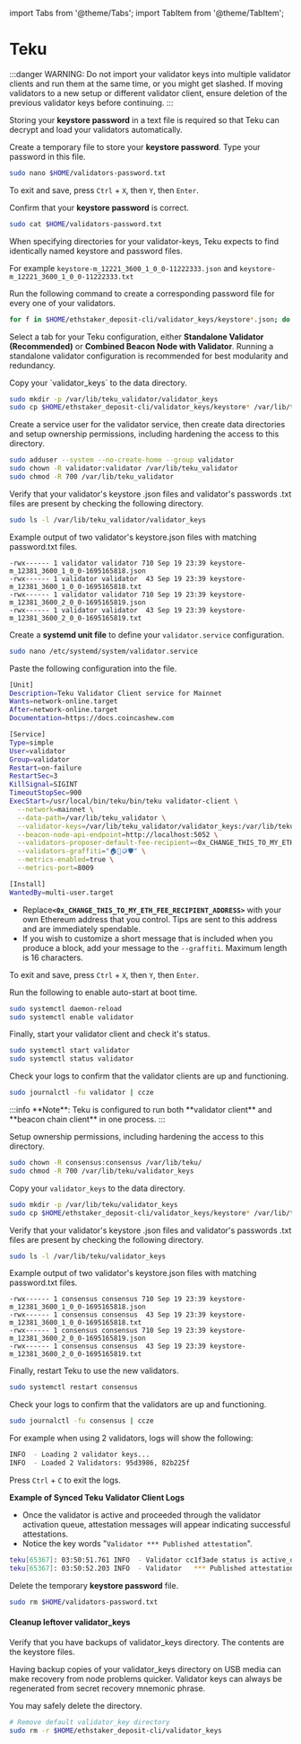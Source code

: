 import Tabs from '@theme/Tabs';
import TabItem from '@theme/TabItem';

# Teku

:::danger
WARNING: Do not import your validator keys into multiple validator clients and run them at the same time, or you might get slashed. If moving validators to a new setup or different validator client, ensure deletion of the previous validator keys before continuing.
:::

Storing your **keystore password** in a text file is required so that Teku can decrypt and load your validators automatically.

Create a temporary file to store your **keystore password**. Type your password in this file.

```bash
sudo nano $HOME/validators-password.txt
```

To exit and save, press `Ctrl` + `X`, then `Y`, then `Enter`.

Confirm that your **keystore password** is correct.

```bash
sudo cat $HOME/validators-password.txt
```

When specifying directories for your validator-keys, Teku expects to find identically named keystore and password files.

For example `keystore-m_12221_3600_1_0_0-11222333.json` and `keystore-m_12221_3600_1_0_0-11222333.txt`

Run the following command to create a corresponding password file for every one of your validators.

```bash
for f in $HOME/ethstaker_deposit-cli/validator_keys/keystore*.json; do sudo cp $HOME/validators-password.txt $HOME/ethstaker_deposit-cli/validator_keys/$(basename $f .json).txt; done
```

Select a tab for your Teku configuration, either **Standalone Validator (Recommended)** or **Combined Beacon Node with Validator**. Running a standalone validator configuration is recommended for best modularity and redundancy.

<Tabs>
<TabItem value="z" label="Standalone Validator (Recommended)" >
Copy your `validator_keys` to the data directory.

```bash
sudo mkdir -p /var/lib/teku_validator/validator_keys
sudo cp $HOME/ethstaker_deposit-cli/validator_keys/keystore* /var/lib/teku_validator/validator_keys
```

Create a service user for the validator service, then create data directories and setup ownership permissions, including hardening the access to this directory.

```bash
sudo adduser --system --no-create-home --group validator
sudo chown -R validator:validator /var/lib/teku_validator
sudo chmod -R 700 /var/lib/teku_validator
```

Verify that your validator's keystore .json files and validator's passwords .txt files are present by checking the following directory.

```bash
sudo ls -l /var/lib/teku_validator/validator_keys
```

Example output of two validator's keystore.json files with matching password.txt files.

```
-rwx------ 1 validator validator 710 Sep 19 23:39 keystore-m_12381_3600_1_0_0-1695165818.json
-rwx------ 1 validator validator  43 Sep 19 23:39 keystore-m_12381_3600_1_0_0-1695165818.txt
-rwx------ 1 validator validator 710 Sep 19 23:39 keystore-m_12381_3600_2_0_0-1695165819.json
-rwx------ 1 validator validator  43 Sep 19 23:39 keystore-m_12381_3600_2_0_0-1695165819.txt
```

Create a **systemd unit file** to define your `validator.service` configuration.

```bash
sudo nano /etc/systemd/system/validator.service
```

Paste the following configuration into the file.&#x20;

```bash
[Unit]
Description=Teku Validator Client service for Mainnet
Wants=network-online.target
After=network-online.target
Documentation=https://docs.coincashew.com

[Service]
Type=simple
User=validator
Group=validator
Restart=on-failure
RestartSec=3
KillSignal=SIGINT
TimeoutStopSec=900
ExecStart=/usr/local/bin/teku/bin/teku validator-client \
  --network=mainnet \
  --data-path=/var/lib/teku_validator \
  --validator-keys=/var/lib/teku_validator/validator_keys:/var/lib/teku_validator/validator_keys \
  --beacon-node-api-endpoint=http://localhost:5052 \
  --validators-proposer-default-fee-recipient=<0x_CHANGE_THIS_TO_MY_ETH_FEE_RECIPIENT_ADDRESS> \
  --validators-graffiti="🏠🥩🪙🛡️" \
  --metrics-enabled=true \
  --metrics-port=8009

[Install]
WantedBy=multi-user.target
```

* Replac&#x65;**`<0x_CHANGE_THIS_TO_MY_ETH_FEE_RECIPIENT_ADDRESS>`** with your own Ethereum address that you control. Tips are sent to this address and are immediately spendable.
* If you wish to customize a short message that is included when you produce a block, add your message to the `--graffiti`. Maximum length is 16 characters.

To exit and save, press `Ctrl` + `X`, then `Y`, then `Enter`.

Run the following to enable auto-start at boot time.

```bash
sudo systemctl daemon-reload
sudo systemctl enable validator
```

Finally, start your validator client and check it's status.

```bash
sudo systemctl start validator
sudo systemctl status validator
```

Check your logs to confirm that the validator clients are up and functioning.

```bash
sudo journalctl -fu validator | ccze
```
</TabItem>

<TabItem value="x" label="Combined BN+VC" >
:::info
**Note**: Teku is configured to run both **validator client** and **beacon chain client** in one process.
:::

Setup ownership permissions, including hardening the access to this directory.

```bash
sudo chown -R consensus:consensus /var/lib/teku/
sudo chmod -R 700 /var/lib/teku/validator_keys
```

Copy your `validator_keys` to the data directory.

```bash
sudo mkdir -p /var/lib/teku/validator_keys
sudo cp $HOME/ethstaker_deposit-cli/validator_keys/keystore* /var/lib/teku/validator_keys
```

Verify that your validator's keystore .json files and validator's passwords .txt files are present by checking the following directory.

```bash
sudo ls -l /var/lib/teku/validator_keys
```

Example output of two validator's keystore.json files with matching password.txt files.

```
-rwx------ 1 consensus consensus 710 Sep 19 23:39 keystore-m_12381_3600_1_0_0-1695165818.json
-rwx------ 1 consensus consensus  43 Sep 19 23:39 keystore-m_12381_3600_1_0_0-1695165818.txt
-rwx------ 1 consensus consensus 710 Sep 19 23:39 keystore-m_12381_3600_2_0_0-1695165819.json
-rwx------ 1 consensus consensus  43 Sep 19 23:39 keystore-m_12381_3600_2_0_0-1695165819.txt
```

Finally, restart Teku to use the new validators.

```bash
sudo systemctl restart consensus
```

Check your logs to confirm that the validators are up and functioning.

```bash
sudo journalctl -fu consensus | ccze
```
</TabItem>
</Tabs>

For example when using 2 validators, logs will show the following:

```bash
INFO  - Loading 2 validator keys...
INFO  - Loaded 2 Validators: 95d3986, 82b225f
```

Press `Ctrl` + `C` to exit the logs.

**Example of Synced Teku Validator Client Logs**

* Once the validator is active and proceeded through the validator activation queue, attestation messages will appear indicating successful attestations.
* Notice the key words "`Validator *** Published attestation`".

```bash
teku[65367]: 03:50:51.761 INFO  - Validator cc1f3ade status is active_ongoing.
teku[65367]: 03:50:52.203 INFO  - Validator   *** Published attestation        Count: 1, Slot: 31362, Root: 90FC0DF4D5958E469134A015203B53B3FB94A0FC1038FB2462882906D4A729A2
```

Delete the temporary **keystore password** file.

```bash
sudo rm $HOME/validators-password.txt
```

#### Cleanup leftover validator_keys <a href="#optional-step-0-cleanup-leftover-validator_keys" id="optional-step-0-cleanup-leftover-validator_keys"></a>

Verify that you have backups of validator_keys directory. The contents are the keystore files.

Having backup copies of your validator_keys directory on USB media can make recovery from node problems quicker. Validator keys can always be regenerated from secret recovery mnemonic phrase.

You may safely delete the directory.

```bash
# Remove default validator_key directory
sudo rm -r $HOME/ethstaker_deposit-cli/validator_keys
```
